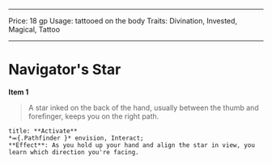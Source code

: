 
---
Price: 18 gp
Usage: tattooed on the body
Traits: Divination, Invested, Magical, Tattoo

---

# Navigator's Star

**Item 1**

> A star inked on the back of the hand, usually between the thumb and forefinger, keeps you on the right path.

```ad-embed-ability
title: **Activate**
*⬺{.Pathfinder }* envision, Interact; 
**Effect**: As you hold up your hand and align the star in view, you learn which direction you're facing.

```
